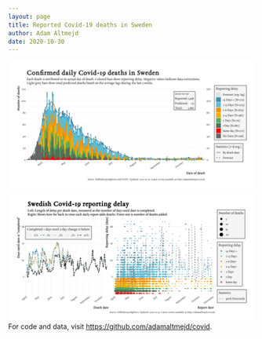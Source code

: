 ```yaml
---
layout: page
title: Reported Covid-19 deaths in Sweden
author: Adam Altmejd
date: 2020-10-30
---
```


![Graph of Swedish Covid-19 deaths with reporting delay.](deaths_lag_sweden_2020-10-30.png "Swedish Covid-19 deaths.")
![Graph of Swedish Covid-19 reporting delay in daily deaths.](lag_trend_sweden_2020-10-30.png "Trend in Swedish Covid-19 mortality reporting delay.")
For code and data, visit <https://github.com/adamaltmejd/covid>.

